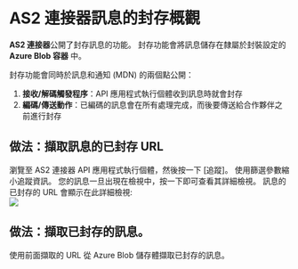 <properties 
   pageTitle="封存 AS2 連接器訊息 | Microsoft Azure App Service" 
   description="如何在 Azure App Service 中封存或儲存 AS2 連接器訊息" 
   services="app-service\logic" 
   documentationCenter=".net,nodejs,java" 
   authors="rajram" 
   manager="dwrede" 
   editor=""/>

<tags
   ms.service="app-service-logic"
   ms.devlang="multiple"
   ms.topic="article"
   ms.tgt_pltfrm="na"
   ms.workload="integration" 
   ms.date="11/30/2015"
   ms.author="rajram"/>



# AS2 連接器訊息的封存概觀

**AS2 連接器**公開了封存訊息的功能。 封存功能會將訊息儲存在隸屬於封裝設定的 **Azure Blob 容器** 中。

封存功能會同時於訊息和通知 (MDN) 的兩個點公開：

1. **接收/解碼觸發程序**：API 應用程式執行個體收到訊息時就會封存
2. **編碼/傳送動作**：已編碼的訊息會在所有處理完成，而後要傳送給合作夥伴之前進行封存

## 做法：擷取訊息的已封存 URL

瀏覽至 AS2 連接器 API 應用程式執行個體，然後按一下 [追蹤]。 使用篩選參數縮小追蹤資訊。 您的訊息一旦出現在檢視中，按一下即可查看其詳細檢視。 訊息的已封存的 URL 會顯示在此詳細檢視:  
![][1]

## 做法：擷取已封存的訊息。

使用前面擷取的 URL 從 Azure Blob 儲存體擷取已封存的訊息。




[1]: ./media/app-service-logic-archive-as2-messages/Tracking.jpg 

